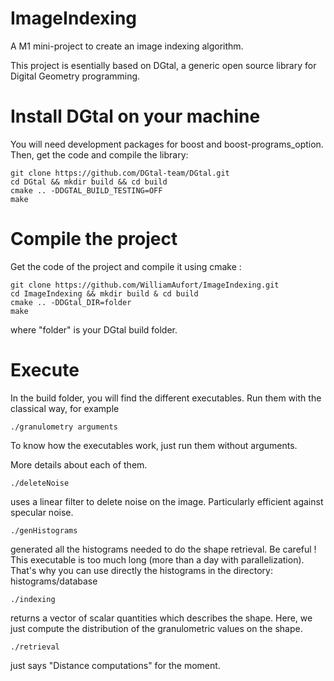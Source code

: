 # ImageIndexing

A M1 mini-project to create an image indexing algorithm.

This project is esentially based on DGtal, a generic open source library for Digital Geometry programming.

# Install DGtal on your machine

You will need development packages for boost and boost-programs_option. Then, get the code and compile the library:

	git clone https://github.com/DGtal-team/DGtal.git
	cd DGtal && mkdir build && cd build
	cmake .. -DDGTAL_BUILD_TESTING=OFF
	make

# Compile the project

Get the code of the project and compile it using cmake :

	git clone https://github.com/WilliamAufort/ImageIndexing.git
	cd ImageIndexing && mkdir build & cd build
	cmake .. -DDGtal_DIR=folder
	make

where "folder" is your DGtal build folder.

# Execute

In the build folder, you will find the different executables. Run them with the classical way, for example

	./granulometry arguments

To know how the executables work, just run them without arguments.

More details about each of them.

	./deleteNoise

uses a linear filter to delete noise on the image. Particularly efficient against specular noise.

	./genHistograms

generated all the histograms needed to do the shape retrieval.
Be careful ! This executable is too much long (more than a day with parallelization). That's why you can use directly the histograms in the directory: histograms/database

	./indexing

returns a vector of scalar quantities which describes the shape. Here, we just compute the distribution of the granulometric values on the shape.

	./retrieval

just says "Distance computations" for the moment.
